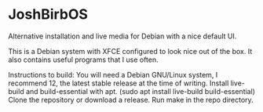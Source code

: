 # JoshBirbOS
Alternative installation and live media for Debian with a nice default UI.

This is a Debian system with XFCE configured to look nice out of the box. It also contains useful programs that I use often.

Instructions to build: You will need a Debian GNU/Linux system, I recommend 12, the latest stable release at the time of writing. Install live-build and build-essential with apt. (sudo apt install live-build build-essential)
Clone the repository or download a release.
Run make in the repo directory.
